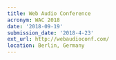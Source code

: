 ```yaml
---
title: Web Audio Conference
acronym: WAC 2018
date: '2018-09-19'
submission_date: '2018-4-23'
ext_url: http://webaudioconf.com/
location: Berlin, Germany
---
```

